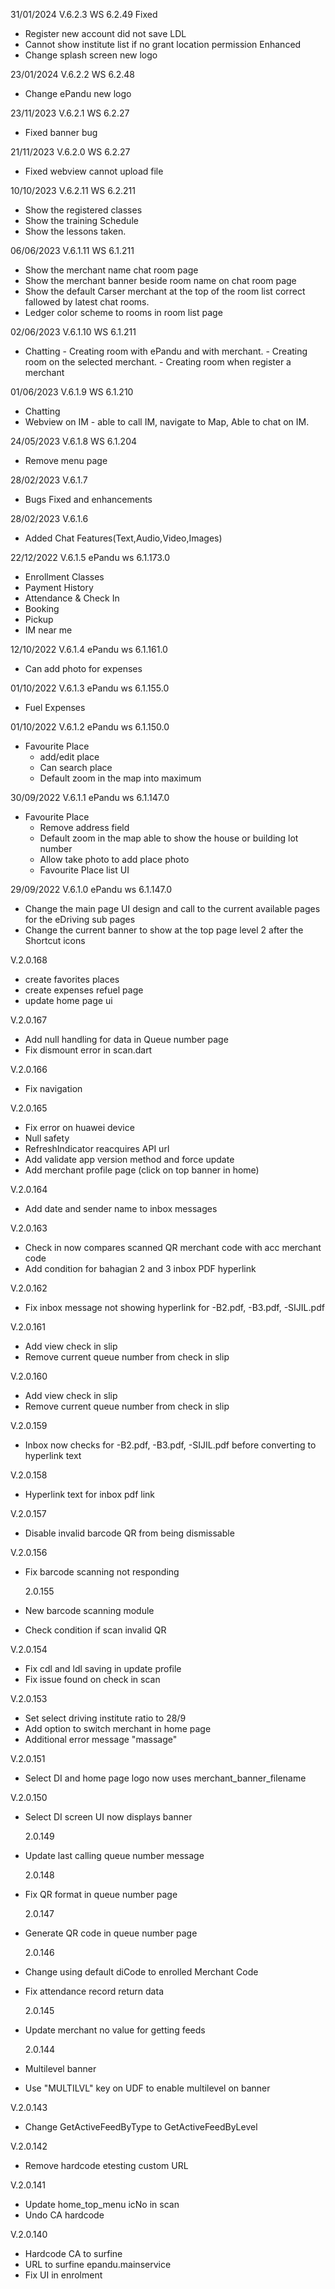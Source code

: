 31/01/2024 V.6.2.3
WS 6.2.49
Fixed
- Register new account did not save LDL
- Cannot show institute list if no grant location permission
Enhanced
- Change splash screen new logo

23/01/2024 V.6.2.2
WS 6.2.48
- Change ePandu new logo


23/11/2023 V.6.2.1
WS 6.2.27
- Fixed banner bug

21/11/2023 V.6.2.0
WS 6.2.27
- Fixed webview cannot upload file

10/10/2023 V.6.2.11
WS 6.2.211

- Show the registered classes
- Show the training Schedule
- Show the lessons taken.

06/06/2023 V.6.1.11
WS 6.1.211

- Show the merchant name chat room page
- Show the merchant banner beside room name on chat room page
- Show the default Carser merchant at the top of the room list correct fallowed by latest chat rooms.
- Ledger color scheme to rooms in room list page

02/06/2023 V.6.1.10
WS 6.1.211

- Chatting - Creating room with ePandu and with merchant. - Creating room on the selected merchant. - Creating room when register a merchant

01/06/2023 V.6.1.9
WS 6.1.210

- Chatting
- Webview on IM - able to call IM, navigate to Map, Able to chat on IM.

24/05/2023 V.6.1.8
WS 6.1.204

- Remove menu page

28/02/2023 V.6.1.7

- Bugs Fixed and enhancements

28/02/2023 V.6.1.6

- Added Chat Features(Text,Audio,Video,Images)

22/12/2022 V.6.1.5
ePandu ws 6.1.173.0

- Enrollment Classes
- Payment History
- Attendance & Check In
- Booking
- Pickup
- IM near me

12/10/2022 V.6.1.4
ePandu ws 6.1.161.0

- Can add photo for expenses

01/10/2022 V.6.1.3
ePandu ws 6.1.155.0

- Fuel Expenses

01/10/2022 V.6.1.2
ePandu ws 6.1.150.0

- Favourite Place
  - add/edit place
  - Can search place
  - Default zoom in the map into maximum

30/09/2022 V.6.1.1
ePandu ws 6.1.147.0

- Favourite Place
  - Remove address field
  - Default zoom in the map able to show the house or building lot number
  - Allow take photo to add place photo
  - Favourite Place list UI

29/09/2022 V.6.1.0
ePandu ws 6.1.147.0

- Change the main page UI design and call to the current available pages for the eDriving sub pages
- Change the current banner to show at the top page level 2 after the Shortcut icons

V.2.0.168

- create favorites places
- create expenses refuel page
- update home page ui

V.2.0.167

- Add null handling for data in Queue number page
- Fix dismount error in scan.dart

V.2.0.166

- Fix navigation

V.2.0.165

- Fix error on huawei device
- Null safety
- RefreshIndicator reacquires API url
- Add validate app version method and force update
- Add merchant profile page (click on top banner in home)

V.2.0.164

- Add date and sender name to inbox messages

V.2.0.163

- Check in now compares scanned QR merchant code with acc merchant code
- Add condition for bahagian 2 and 3 inbox PDF hyperlink

V.2.0.162

- Fix inbox message not showing hyperlink for -B2.pdf, -B3.pdf, -SIJIL.pdf

V.2.0.161

- Add view check in slip
- Remove current queue number from check in slip

V.2.0.160

- Add view check in slip
- Remove current queue number from check in slip

V.2.0.159

- Inbox now checks for -B2.pdf, -B3.pdf, -SIJIL.pdf before converting to hyperlink text

V.2.0.158

- Hyperlink text for inbox pdf link

V.2.0.157

- Disable invalid barcode QR from being dismissable

V.2.0.156

- Fix barcode scanning not responding

  2.0.155

- New barcode scanning module
- Check condition if scan invalid QR

V.2.0.154

- Fix cdl and ldl saving in update profile
- Fix issue found on check in scan

V.2.0.153

- Set select driving institute ratio to 28/9
- Add option to switch merchant in home page
- Additional error message "massage"

V.2.0.151

- Select DI and home page logo now uses merchant_banner_filename

V.2.0.150

- Select DI screen UI now displays banner

  2.0.149

- Update last calling queue number message

  2.0.148

- Fix QR format in queue number page

  2.0.147

- Generate QR code in queue number page

  2.0.146

- Change using default diCode to enrolled Merchant Code
- Fix attendance record return data

  2.0.145

- Update merchant no value for getting feeds

  2.0.144

- Multilevel banner
- Use "MULTILVL" key on UDF to enable multilevel on banner

V.2.0.143

- Change GetActiveFeedByType to GetActiveFeedByLevel

V.2.0.142

- Remove hardcode etesting custom URL

V.2.0.141

- Update home_top_menu icNo in scan
- Undo CA hardcode

V.2.0.140

- Hardcode CA to surfine
- URL to surfine epandu.mainservice
- Fix UI in enrolment
